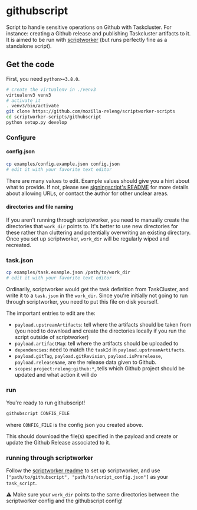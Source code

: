# githubscript

Script to handle sensitive operations on Github with Taskcluster. For instance: creating a Github release and publishing Taskcluster artifacts to it.
It is aimed to be run with [scriptworker](https://github.com/mozilla-releng/scriptworker) (but runs perfectly fine as a standalone script).


## Get the code


First, you need `python>=3.8.0`.

```sh
# create the virtualenv in ./venv3
virtualenv3 venv3
# activate it
. venv3/bin/activate
git clone https://github.com/mozilla-releng/scriptworker-scripts
cd scriptworker-scripts/githubscript
python setup.py develop
```

### Configure

#### config.json
```sh
cp examples/config.example.json config.json
# edit it with your favorite text editor
```

There are many values to edit. Example values should give you a hint about what to provide. If not, please see [signingscript's README](https://github.com/mozilla-releng/scriptworker-scripts/tree/master/signingscript#config-json) for more details about allowing URLs, or contact the author for other unclear areas.

#### directories and file naming

If you aren't running through scriptworker, you need to manually create the directories that `work_dir` points to.  It's better to use new directories for these rather than cluttering and potentially overwriting an existing directory.  Once you set up scriptworker, `work_dir` will be regularly wiped and recreated.


### task.json

```sh
cp examples/task.example.json /path/to/work_dir
# edit it with your favorite text editor
```

Ordinarily, scriptworker would get the task definition from TaskCluster, and write it to a `task.json` in the `work_dir`.  Since you're initially not going to run through scriptworker, you need to put this file on disk yourself.

The important entries to edit are the:
 * `payload.upstreamArtifacts`: tell where the artifacts should be taken from (you need to download and create the directories locally if you run the script outside of scriptworker)
 * `payload.artifactMap`: tell where the artifacts should be uploaded to
 * `dependencies`: need to match the `taskId` in `payload.upstreamArtifacts`.
 * `payload.gitTag`, `payload.gitRevision`, `payload.isPrerelease`, `payload.releaseName`, are the release data given to Github.
 * `scopes`: `project:releng:github:*`, tells which Github project should be updated and what action it will do

### run

You're ready to run githubscript!

```sh
githubscript CONFIG_FILE
```

where `CONFIG_FILE` is the config json you created above.

This should download the file(s) specified in the payload and create or update the Github Release associated to it.

### running through scriptworker

Follow the [scriptworker readme](https://github.com/mozilla-releng/scriptworker/blob/master/README.rst) to set up scriptworker, and use `["path/to/githubscript", "path/to/script_config.json"]` as your `task_script`.

:warning: Make sure your `work_dir` points to the same directories between the scriptworker config and the githubscript config!
